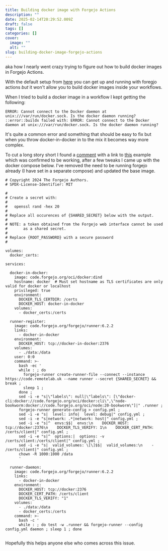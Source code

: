 ```yaml
---
title: Building docker image with Forgejo Actions
description: ""
date: 2025-02-14T20:29:52.009Z
draft: false
tags: []
categories: []
cover:
  image: ""
  alt: ""
slug: building-docker-image-forgejo-actions
---
```

aka how I nearly went crazy trying to figure out how to build docker images in Forgejo Actions.

With the default setup from [here](https://forgejo.org/docs/latest/admin/runner-installation/#oci-image-installation) you can get up and running with foregjo actions *but* it won't allow you to build docker images inside your workflows.

When I tried to build a docker image in a workflow I kept getting the following:

```
ERROR: Cannot connect to the Docker daemon at unix:///var/run/docker.sock. Is the docker daemon running?
::error::buildx failed with: ERROR: Cannot connect to the Docker daemon at unix:///var/run/docker.sock. Is the docker daemon running?
```

It's quite a common error and something that should be easy to fix but when you throw docker-in-docker in to the mix it becomes way more complex.

To cut a long story short I found a [comment](https://code.forgejo.org/forgejo/runner/issues/153#issuecomment-5824) with a link to [this](https://code.forgejo.org/forgejo/runner/src/branch/main/examples/docker-compose/compose-forgejo-and-runner.yml) example which was confirmed to be working, after a few tweaks I came up with the docker compose below. I've removed the need to be running forgejo already (I have set in a separate compose) and updated the base image.

```
# Copyright 2024 The Forgejo Authors.
# SPDX-License-Identifier: MIT

#
# Create a secret with:
#
#   openssl rand -hex 20
#
# Replace all occurences of {SHARED_SECRET} below with the output.
#
# NOTE: a token obtained from the Forgejo web interface cannot be used
#       as a shared secret.
#
# Replace {ROOT_PASSWORD} with a secure password
#

volumes:
  docker_certs:

services:

  docker-in-docker:
    image: code.forgejo.org/oci/docker:dind
    hostname: docker  # Must set hostname as TLS certificates are only valid for docker or localhost
    privileged: true
    environment:
      DOCKER_TLS_CERTDIR: /certs
      DOCKER_HOST: docker-in-docker
    volumes:
      - docker_certs:/certs

  runner-register:
    image: code.forgejo.org/forgejo/runner:6.2.2
    links:
      - docker-in-docker
    environment:
      DOCKER_HOST: tcp://docker-in-docker:2376
    volumes:
	  - ./data:/data
    user: 0:0
    command: >-
      bash -ec '
      while : ; do
        forgejo-runner create-runner-file --connect --instance https://code.remotelab.uk --name runner --secret {SHARED_SECRET} && break ;
        sleep 1 ;
      done ;
      sed -i -e "s|\"labels\": null|\"labels\": [\"docker-cli:docker://code.forgejo.org/oci/docker:cli\",\"node-bookworm:docker://code.forgejo.org/oci/node:20-bookworm\"]|" .runner ;
      forgejo-runner generate-config > config.yml ;
      sed -i -e "s|  level: info|  level: debug|" config.yml ;
      sed -i -e "s|network: .*|network: host|" config.yml ;
      sed -i -e "s|^  envs:$$|  envs:\n    DOCKER_HOST: tcp://docker:2376\n    DOCKER_TLS_VERIFY: 1\n    DOCKER_CERT_PATH: /certs/client|" config.yml ;
      sed -i -e "s|^  options:|  options: -v /certs/client:/certs/client|" config.yml ;
      sed -i -e "s|  valid_volumes: \[\]$$|  valid_volumes:\n    - /certs/client|" config.yml ;
      chown -R 1000:1000 /data
      '

  runner-daemon:
    image: code.forgejo.org/forgejo/runner:6.2.2
    links:
      - docker-in-docker
    environment:
      DOCKER_HOST: tcp://docker:2376
      DOCKER_CERT_PATH: /certs/client
      DOCKER_TLS_VERIFY: "1"
    volumes:
      - ./data:/data
      - docker_certs:/certs
    command: >-
      bash -c '
      while : ; do test -w .runner && forgejo-runner --config config.yml daemon ; sleep 1 ; done
      '
```

Hopefully this helps anyone else who comes across this issue.